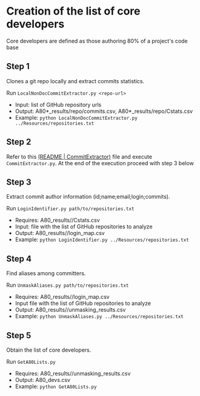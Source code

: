 # Creation of the list of core developers

Core developers are defined as those authoring 80% of a project's code base

## Step 1

Clones a git repo locally and extract commits statistics.

Run `LocalNonDocCommitExtractor.py <repo-url>`
- Input: list of GitHub repository urls
- Output: A80*_results/repo/commits.csv, A80*_results/repo/Cstats.csv
- Example: `python LocalNonDocCommitExtractor.py ../Resources/repositories.txt`

## Step 2
Refer to this [(README | CommitExtractor)](../README.md#L24) file and execute `CommitExtractor.py`.
At the end of the execution proceed with step 3 below

## Step 3

Extract commit author information (id;name;email;login;commits).

Run `LoginIdentifier.py path/to/repositories.txt`
- Requires: A80_results/<repo>/Cstats.csv 
- Input: file with the list of GitHub repositories to analyze
- Output: A80_results/<repo>/login_map.csv
- Example: `python LoginIdentifier.py ../Resources/repositories.txt`

## Step 4

Find aliases among committers.

Run `UnmaskAliases.py path/to/repositories.txt`
- Requires: A80_results/<repo>/login_map.csv
- Input file with the list of GitHub repositories to analyze
- Output: A80_results/<repo>/unmasking_results.csv
- Example: `python UnmaskAliases.py ../Resources/repositories.txt`

## Step 5

Obtain the list of core developers.

Run `GetA80Lists.py`
- Requires: A80_results/<repo>/unmasking_results.csv
- Output: A80_devs.csv
- Example: `python GetA80Lists.py`
